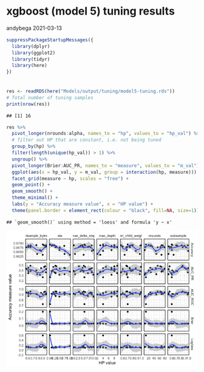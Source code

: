 xgboost (model 5) tuning results
================
andybega
2021-03-13

``` r
suppressPackageStartupMessages({
  library(dplyr)
  library(ggplot2)
  library(tidyr)
  library(here)
})


res <- readRDS(here("Models/output/tuning/model5-tuning.rds"))
# Total number of tuning samples
print(nrow(res))
```

    ## [1] 16

``` r
res %>%
  pivot_longer(nrounds:alpha, names_to = "hp", values_to = "hp_val") %>%
  # filter out HP that are constant, i.e. not being tuned
  group_by(hp) %>%
  filter(length(unique(hp_val)) > 1) %>%
  ungroup() %>%
  pivot_longer(Brier:AUC_PR, names_to = "measure", values_to = "m_val") %>%
  ggplot(aes(x = hp_val, y = m_val, group = interaction(hp, measure))) +
  facet_grid(measure ~ hp, scales = "free") +
  geom_point() +
  geom_smooth() +
  theme_minimal() +
  labs(y = "Accuracy measure value", x = "HP value") +
  theme(panel.border = element_rect(colour = "black", fill=NA, size=1))
```

    ## `geom_smooth()` using method = 'loess' and formula 'y ~ x'

![](tuning-model5_files/figure-gfm/unnamed-chunk-1-1.png)<!-- -->
